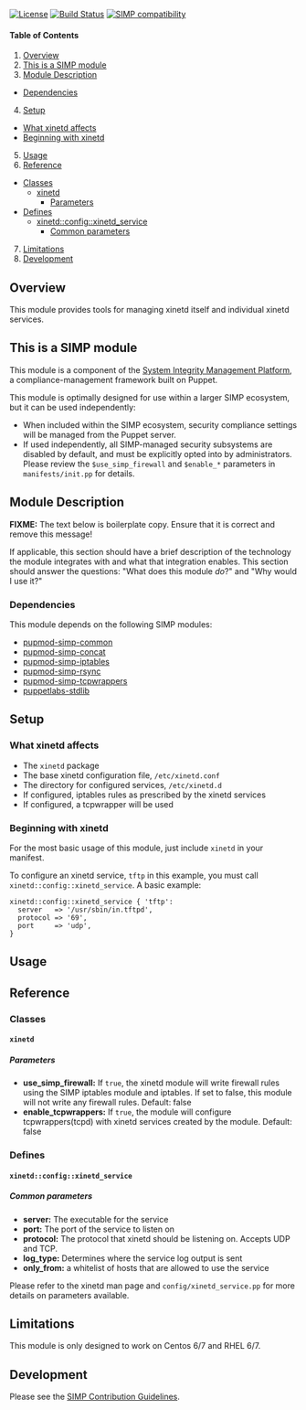 [![License](http://img.shields.io/:license-apache-blue.svg)](http://www.apache.org/licenses/LICENSE-2.0.html) [![Build Status](https://travis-ci.org/simp/pupmod-simp-xinetd.svg)](https://travis-ci.org/simp/pupmod-simp-xinetd) [![SIMP compatibility](https://img.shields.io/badge/SIMP%20compatibility-4.2.*%2F5.1.*-orange.svg)](https://img.shields.io/badge/SIMP%20compatibility-4.2.*%2F5.1.*-orange.svg)

#### Table of Contents

1. [Overview](#overview)
2. [This is a SIMP module](#this-is-a-simp-module)
3. [Module Description](#module-description)
  * [Dependencies](#dependencies)
4. [Setup](#setup)
  * [What xinetd affects](#what-xinetd-affects)
  * [Beginning with xinetd](#beginning-with-xinetd)
5. [Usage](#usage)
6. [Reference](#reference)
  * [Classes](#classes)
    * [xinetd ](#xinetd)
      * [Parameters](#parameters)
  * [Defines](#defines)
    * [xinetd::config::xinetd_service](#xinetdconfigxinetd_service)
      * [Common parameters](#common-parameters)
7. [Limitations](#limitations)
8. [Development](#development)

## Overview

This module provides tools for managing xinetd itself and individual xinetd services.

## This is a SIMP module

This module is a component of the [System Integrity Management Platform](https://github.com/NationalSecurityAgency/SIMP), a compliance-management framework built on Puppet.

This module is optimally designed for use within a larger SIMP ecosystem, but it can be used independently:
* When included within the SIMP ecosystem, security compliance settings will be managed from the Puppet server.
* If used independently, all SIMP-managed security subsystems are disabled by default, and must be explicitly opted into by administrators.  Please review the `$use_simp_firewall` and `$enable_*` parameters in `manifests/init.pp` for details.

## Module Description

**FIXME:** The text below is boilerplate copy.  Ensure that it is correct and remove this message!

If applicable, this section should have a brief description of the technology the module integrates with and what that integration enables. This section should answer the questions: "What does this module *do*?" and "Why would I use it?"

### Dependencies

This module depends on the following SIMP modules:
* [pupmod-simp-common](https://github.com/simp/pupmod-simp-common)
* [pupmod-simp-concat](https://github.com/simp/pupmod-simp-concat)
* [pupmod-simp-iptables](https://github.com/simp/pupmod-simp-iptables)
* [pupmod-simp-rsync](https://github.com/simp/pupmod-simp-rsync)
* [pupmod-simp-tcpwrappers](https://github.com/simp/pupmod-simp-tcpwrappers)
* [puppetlabs-stdlib](https://github.com/puppetlabs/puppetlabs-stdlib)

## Setup

### What xinetd affects

* The `xinetd` package
* The base xinetd configuration file, `/etc/xinetd.conf`
* The directory for configured services, `/etc/xinetd.d`
* If configured, iptables rules as prescribed by the xinetd services
* If configured, a tcpwrapper will be used

### Beginning with xinetd

For the most basic usage of this module, just include `xinetd` in your manifest.

To configure an xinetd service, `tftp` in this example, you must call `xinetd::config::xinetd_service`. A basic example:
```puppet
xinetd::config::xinetd_service { 'tftp':
  server   => '/usr/sbin/in.tftpd',
  protocol => '69',
  port     => 'udp',
}
```

## Usage

## Reference

### Classes

#### `xinetd`

##### Parameters

* **use_simp_firewall:** If `true`, the xinetd module will write firewall rules using the SIMP iptables module and iptables. If set to false, this module will not write any firewall rules. Default: false
* **enable_tcpwrappers:** If `true`, the module will configure tcpwrappers(tcpd) with xinetd services created by the module. Default: false

### Defines

#### `xinetd::config::xinetd_service`

##### Common parameters

* **server:** The executable for the service
* **port:** The port of the service to listen on
* **protocol:** The protocol that xinetd should be listening on. Accepts UDP and TCP.
* **log_type:** Determines where the service log output is sent
* **only_from:** a whitelist of hosts that are allowed to use the service

Please refer to the xinetd man page and `config/xinetd_service.pp` for more details on parameters available.

## Limitations

This module is only designed to work on Centos 6/7 and RHEL 6/7.

## Development

Please see the [SIMP Contribution Guidelines](https://simp-project.atlassian.net/wiki/display/SD/Contributing+to+SIMP).
